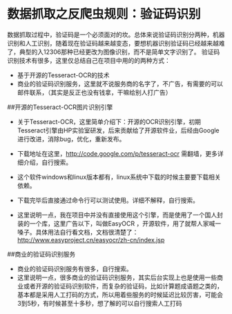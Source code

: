 # 数据抓取之反爬虫规则：验证码识别

数据抓取过程中，验证码是一个必须面对的坎。总体来说验证码识别分两种，机器识别和人工识别，随着现在验证码越来越变态，要想机器识别验证码已经越来越难了，典型的入12306那种已经更改为图像识别，而不是简单文字识别了。
验证码识别技术有很多，这里仅总结自己在项目中用的的两种方式：
- 基于开源的Tesseract-OCR的技术
- 商业的验证码识别服务，这里就不说服务商的名字了，不广告，有需要的可以邮件联系，（其实是反正也没有钱拿，干嘛给别人打广告）

##开源的Tesseract-OCR图片识别引擎

- 关于Tesseract-OCR，这里简单介绍下：开源的OCR识别引擎，初期Tesseract引擎由HP实验室研发，后来贡献给了开源软件业，后经由Google进行改进，消除bug，优化，重新发布。

- 下载地址在这里，http://code.google.com/p/tesseract-ocr 需翻墙，更多详细介绍，自行搜索。

- 这个软件windows和linux版本都有，linux系统中下载的时候主要要下载相关依赖。

- 下载完毕后直接通过命令行可以测试使用。详细不解释，自行搜索。

- 这里说明一点，我在项目中并没有直接使用这个引擎，而是使用了一个国人封装的一个库，这里广告以下，叫做EasyOCR ，开源软件，用了就帮人家喊一嗓子。具体用法自行看文档，文档很清楚了：http://www.easyproject.cn/easyocr/zh-cn/index.jsp

##商业的验证码识别服务

- 商业的验证码识别服务有很多，自行搜索。
- 这里说明一点，很多商业的验证码识别服务，其实后台实现上也是使用一些商业或者开源的验证码识别软件，而复杂的验证码，比如计算题成语题之类的，基本都是采用人工打码的方式，所以用着些服务的时候延迟比较厉害，可能会3到5秒，有时候甚至十多秒，想了解的可以自行搜索人工打码
